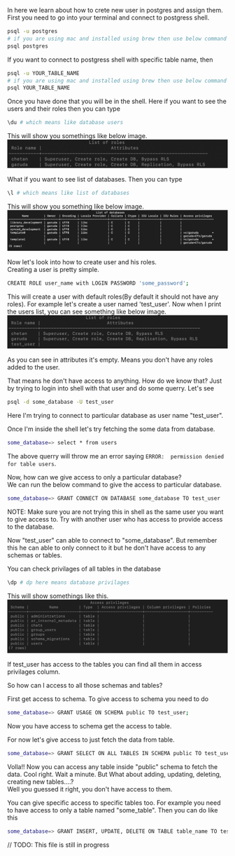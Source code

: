In here we learn about how to crete new user in postgres and assign them.
First you need to go into your terminal and connect to postgress shell.
```bash
psql -u postgres
# if you are using mac and installed using brew then use below command
psql postgres
```
If you want to connect to postgress shell with specific table name, then
```bash
psql -u YOUR_TABLE_NAME
# if you are using mac and installed using brew then use below command
psql YOUR_TABLE_NAME
```

Once you have done that you will be in the shell.
Here if you want to see the users and their roles then you can type
```bash
\du # which means like database users
```
This will show you somethings like below image.  
![list of roles image](./../screenshots/postgres/list_of_roles.png)

What if you want to see list of databases. Then you can type
```bash
\l # which means like list of databases
```

This will show you something like below image.  
![list of databases](./../screenshots/postgres/list_of_database.png)


Now let's look into how to create user and his roles.  
Creating a user is pretty simple.
```bash
CREATE ROLE user_name with LOGIN PASSWORD 'some_password';
```
This will create a user with default roles(By default it should not have any roles).
For example let's create a user named 'test_user'. Now when I print the users list, you can see something like below image.
![roles after creating new user](./../screenshots/postgres/roles_afer_creating_new_user.png)

As you can see in attributes it's empty. Means you don't have any roles added to the user.

That means he don't have access to anything.
How do we know that? Just by trying to login into shell with that user and do some querry. Let's see

```bash
psql -d some_database -U test_user
```
Here I'm trying to connect to particular database as user name "test_user".

Once I'm inside the shell let's try fetching the some data from database.

```bash
some_database=> select * from users
```
The above querry will throw me an error saying `ERROR:  permission denied for table users`.

Now, how can we give access to only a particular database?  
We can run the below command to give the access to particular database.

```bash
some_database=> GRANT CONNECT ON DATABASE some_database TO test_user
```

NOTE: Make sure you are not trying this in shell as the same user you want to give access to. Try with another user who has access to provide access to the database.

Now "test_user" can able to connect to "some_database". But remember this he can able to only connect to it but he don't have access to any schemas or tables.

You can check privilages of all tables in the database
```bash
\dp # dp here means database privilages
```

This will show somethings like this.
![List of database table privelages](./../screenshots/postgres/list_of_databse_table_privelages.png)

If test_user has access to the tables you can find all them in access privilages column.

So how can I access to all those schemas and tables?

First get access to schema. To give access to schema you need to do
```bash
some_database=> GRANT USAGE ON SCHEMA public TO test_user;
```

Now you have access to schema get the access to table.

For now let's give access to just fetch the data from table.
```bash
some_database=> GRANT SELECT ON ALL TABLES IN SCHEMA public TO test_user;
```

Volla!! Now you can access any table inside "public" schema to fetch the data. Cool right. 
Wait a minute. But What about adding, updating, deleting, creating new tables....?  
Well you guessed it right, you don't have access to them. 

You can give specific access to specific tables too. For example you need to have access to only a table named "some_table". Then you can do like this
```bash
some_database=> GRANT INSERT, UPDATE, DELETE ON TABLE table_name TO test_user;
```

// TODO: This file is still in progress